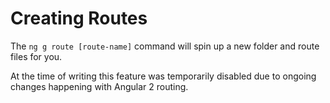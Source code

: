 # Creating Routes

The `ng g route [route-name]` command will spin up a new folder and route files for you.

At the time of writing this feature was temporarily disabled due to ongoing changes happening with Angular 2 routing. 
